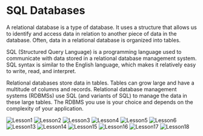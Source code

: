# SQL Databases

A relational database is a type of database. It uses a structure that allows us to identify and access data in relation to another piece of data in the database. Often, data in a relational database is organized into tables. 

SQL (Structured Query Language) is a programming language used to communicate with data stored in a relational database management system. SQL syntax is similar to the English language, which makes it relatively easy to write, read, and interpret.

Relational databases store data in tables. Tables can grow large and have a multitude of columns and records. Relational database management systems (RDBMSs) use SQL (and variants of SQL) to manage the data in these large tables. The RDBMS you use is your choice and depends on the complexity of your application.

![Lesson1](../SQL1.png)
![Lesson2](../SQL2.png)
![Lesson3](../SQL3.png)
![Lesson4](../SQL4.png)
![Lesson5](../SQL5.png)
![Lesson6](../SQL6.png)
![Lesson13](../SQL13.png)
![Lesson14](../SQL14.png)
![Lesson15](../SQL15.png)
![Lesson16](../SQL16.png)
![Lesson17](../SQL17.png)
![Lesson18](../SQL18.png)